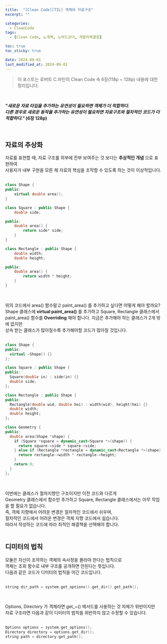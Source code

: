 ```yaml
---
title:  "[Clean Code][TIL] 객체와 자료구조"
excerpt: ""

categories:
  - CleanCode
tags:
  - [Clean Code, 노개북, 노마드코더, 개발자북클럽]

toc: true
toc_sticky: true

date: 2024-09-01
last_modified_at: 2024-09-01
---
```


> 이 포스트는 로버트 C.마틴의 Clean Code 속 6장(118p ~ 128p) 내용에 대한 정리입니다.  

<br/>

**_"새로운 자료 타입을 추가하는 유연성이 필요하면 객체가 더 적합하다._**  
**_다른 경우로 새로운 동작을 추가하는 유연성이 필요하면 자료구조와 절차적인 코드가 더 적합하다."_ (6장 128p)**  

<br/>

## 자료의 추상화

자료를 표현할 때, 자료 구조를 외부에 전부 보여주는 것 보다는 **추상적인 개념** 으로 표현하여  
사용자가 내부 구현을 모른 채 자료의 핵심을 조작할 수 있도록 하는 것이 이상적입니다.  
<br/>

```c++
class Shape {
public:
    virtual double area();
}

class Square : public Shape {
    double side;

public:
    double area() {
        return side* side;
    }
}

class Rectangle : public Shape {
    double width;
    double height;

public:
    double area() {
        return width * height;
    }
}
```

<br/>

위의 코드에서 area() 함수말고 paint_area() 를 추가하고 싶다면 어떻게 해야 할까요?  
Shape 클래스에 **virtual paint_area()** 를 추가하고 Square, Rectangle 클래스에서  
paint_area() 함수를 **Overriding** 해야 합니다. 지금은 추가해야 하는 클래스가 2개 밖에 없지만  
상속 받는 클래스가 많아질수록 추가해야할 코드가 많아질 것입니다.  
<br/>

```c++
class Shape {
public:
  virtual ~Shape() {}
};

class Square : public Shape {
public:
  Square(double in) : side(in) {}
  double side;
};

class Rectangle : public Shape {
public:
  Rectangle(double wid, double hei) : width(wid), height(hei) {}
  double width;
  double height;
};

class Geometry {
public:
  double area(Shape *shape) {
    if (Square *square = dynamic_cast<Square *>(shape)) {
      return square->side * square->side;
    } else if (Rectangle *rectangle = dynamic_cast<Rectangle *>(shape)) {
      return rectangle->width * rectangle->height;
    }
    return 0;
  }
};
```

<br/>

이번에는 클래스가 절차지향인 구조이지만 이전 코드와 다르게  
Geometry 클래스에서 함수만 추가하고 Square, Rectangle 클래스에서는 아무 작업을 할 필요가 없습니다.  
즉, 객체 지향에서 어려운 변경은 절차적인 코드에서 쉬우며,  
절차적인 코드에서 어려운 변경은 객체 지향 코드에서 쉽습니다.  
따라서 작성하는 코드에 따라 최적인 해결책을 선택해야 합니다.  
<br/>

## 디미터의 법칙

모듈은 자신이 조작하는 객체의 속사정을 몰라야 한다는 법칙으로  
객체는 조회 함수로 내부 구조를 공개하면 안된다는 뜻입니다.  
다음과 같은 코드가 디미터의 법칙을 어긴 코드입니다.  
<br/>

```c++
string dir_path = system.get_options().get_dir().get_path();
```

<br/>

Options, Directory 가 객체라면 get_~() 메서드를 사용하는 것 자체가 위반이지만  
자료 구조라면 다음과 같이 디미터의 법칙을 위반하지 않고 수정할 수 있습니다.  
<br/>

```c++
Options options = system.get_options();
Directory directory = options.get_dir();
string path = directory.get_path();
```
<br/>
